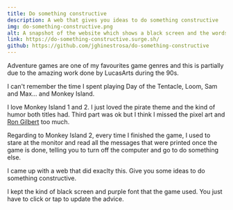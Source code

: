 ```yaml
---
title: Do something constructive
description: A web that gives you ideas to do something constructive
img: do-something-constructive.png
alt: A snapshot of the website which shows a black screen and the words 'do something constructive' in the center of the viewport
link: https://do-something-constructive.surge.sh/
github: https://github.com/jghinestrosa/do-something-constructive
---
```


Adventure games are one of my favourites game genres and this is partially due to the amazing work done by LucasArts during the 90s.

I can't remember the time I spent playing Day of the Tentacle, Loom, Sam and Max... and Monkey Island.

I love Monkey Island 1 and 2. I just loved the pirate theme and the kind of humor both titles had. Third part was ok but I think I missed the pixel art and [Ron Gilbert](https://grumpygamer.com/) too much.

Regarding to Monkey Island 2, every time I finished the game, I used to stare at the monitor and read all the messages that were printed once the game is done, telling you to turn off the computer and go to do something else.

I came up with a web that did exaclty this. Give you some ideas to do something constructive.

I kept the kind of black screen and purple font that the game used. You just have to click or tap to update the advice.